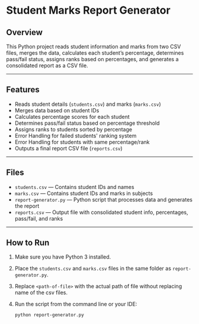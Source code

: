 # Student Marks Report Generator

## Overview

This Python project reads student information and marks from two CSV files, merges the data, calculates each student’s percentage, determines pass/fail status, assigns ranks based on percentages, and generates a consolidated report as a CSV file.

---

## Features

- Reads student details (`students.csv`) and marks (`marks.csv`)
- Merges data based on student IDs
- Calculates percentage scores for each student
- Determines pass/fail status based on percentage threshold
- Assigns ranks to students sorted by percentage
- Error Handling for failed students' ranking system 
- Error Handling for students with same percentage/rank
- Outputs a final report CSV file (`reports.csv`)

---

## Files

- `students.csv` — Contains student IDs and names  
- `marks.csv` — Contains student IDs and marks in subjects  
- `report-generator.py` — Python script that processes data and generates the report  
- `reports.csv` — Output file with consolidated student info, percentages, pass/fail, and ranks

---

## How to Run

1. Make sure you have Python 3 installed.  
2. Place the `students.csv` and `marks.csv` files in the same folder as `report-generator.py`.  
3. Replace `<path-of-file>` with the actual path of file without replacing name of the csv files.
4. Run the script from the command line or your IDE:

   ```bash
   python report-generator.py
   ```